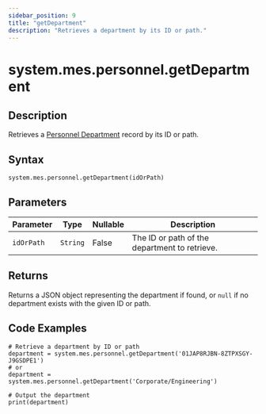 ```yaml
---
sidebar_position: 9
title: "getDepartment"
description: "Retrieves a department by its ID or path."
---
```


# system.mes.personnel.getDepartment

## Description

Retrieves a [Personnel Department](../../data-model/personnel-model/personnel-department) record by its ID or path.

## Syntax

```
system.mes.personnel.getDepartment(idOrPath)
```

## Parameters

| Parameter   | Type   | Nullable | Description                                         |
| ----------- | ------ | -------- | --------------------------------------------------- |
| `idOrPath`  | `String` | False    | The ID or path of the department to retrieve.       |

## Returns

Returns a JSON object representing the department if found, or `null` if no department exists with the given ID or path.

## Code Examples

```
# Retrieve a department by ID or path
department = system.mes.personnel.getDepartment('01JAP8RJBN-8ZTPXSGY-J9GSDPE1')
# or
department = system.mes.personnel.getDepartment('Corporate/Engineering')

# Output the department
print(department)
```